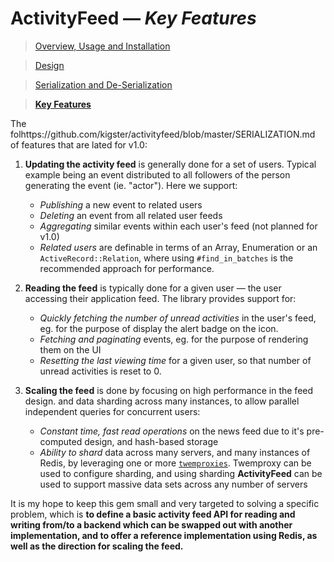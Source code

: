 # ActivityFeed — _Key Features_


> [Overview, Usage and Installation](https://github.com/kigster/activityfeed/blob/master/README.md)

> [Design](https://github.com/kigster/activityfeed/blob/master/DESIGN.md)

> [Serialization and De-Serialization](https://github.com/kigster/activityfeed/blob/master/SERIALIZATION.md)

> **[Key Features](https://github.com/kigster/activityfeed/blob/master/FEATURES.md)**


The folhttps://github.com/kigster/activityfeed/blob/master/SERIALIZATION.md of features that are lated for v1.0:

1. **Updating the activity feed** is generally done for a set of users. Typical example being an event distributed to all followers of the person generating the event (ie. "actor"). Here we support:

    * _Publishing_ a new event to related users
    * _Deleting_ an event from all related user feeds
    * _Aggregating_ similar events within each user's feed (not planned for v1.0)
    * _Related users_ are definable in terms of an Array, Enumeration or an `ActiveRecord::Relation`, where using `#find_in_batches` is the recommended approach for performance.
    
2. **Reading the feed** is typically done for a given user — the user accessing their application feed. The library provides support for:

    * _Quickly fetching the number of unread activities_ in the user's feed, eg. for the purpose of display the alert badge on the icon.
    * _Fetching and paginating_ events, eg. for the purpose of rendering them on the UI
    * _Resetting the last viewing time_ for a given user, so that number of unread activities is reset to 0.

3. **Scaling the feed** is done by focusing on high performance in the feed design. and data sharding across many instances, to allow parallel independent queries for concurrent users:

    * _Constant time, fast read operations_ on the news feed due to it's pre-computed design, and hash-based storage
    * _Ability to shard_ data across many servers, and many instances of Redis, by leveraging one or more [`twemproxies`](https://github.com/twitter/twemproxy). Twemproxy can be used to configure sharding, and using sharding **ActivityFeed** can be used to support massive data sets across any number of servers

It is my hope to keep this gem small and very targeted to solving a specific problem, which is **to define a basic activity feed API for reading and writing from/to a backend which can be swapped out with another implementation, and to offer a reference implementation using Redis, as well as the direction for scaling the feed.**
